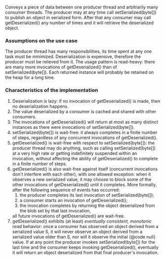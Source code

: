 
Conveys a piece of data between one producer thread and arbitrarily many consumer threads. The producer may at any time call
setSerialized(byte[]) to publish an object in serialized form. After that any consumer may call getDeserialized() any number of
times and it will retrieve the deserialized object.

<h3>Assumptions on the use case</h3>

The producer thread has many responsibilities, its time spent at any one task must be minimized.
Deserialization is expensive, therefore the producer must be relieved from it.
The usage pattern is read-heavy: there are many more invocations of getDeserialized() than of setSerialized(byte[]).
Each returned instance will probably be retained on the heap for a long time.


<h3>Characteristics of the implementation</h3>
<ol>
<li>Deserialization is lazy: if no invocation of getDeserialized() is
made, then no deserialization happens.
</li>
<li>The value deserialized by a consumer is cached and shared with other
consumers.
</li>
<li>The invocations of getDeserialized() will return at most as many
distinct instances as there were invocations of
setSerialized(byte[]).
</li>
<li>setSerialized(byte[]) is wait-free: it always completes in a finite
number of steps, regardless of any concurrent invocations of
getDeserialized().
</li>
<li>getDeserialized() is wait-free with respect to
setSerialized(byte[]): the producer thread may do anything, such
as calling setSerialized(byte[]) at a very high rate or getting
indefinitely suspended within an invocation, without affecting the ability
of getDeserialized() to complete in a finite number of steps.
</li>
<li>getDeserialized() is also wait-free against itself (concurrent
invocations don't interfere with each other), with one allowed exception:
when it observes a new serialized value, it may choose to block some of
the other invocations of getDeserialized() until it completes.
More formally, after the following sequence of events has occurred:
<ol>
    <li>the producer completes its last invocation of setSerialized(byte[]);
    </li>
    <li>a consumer starts an invocation of getDeserialized();
    </li>
    <li>the invocation completes by returning the object deserialized from the
    blob set by that last invocation,
    </li>
</ol>
all future invocations of getDeserialized() are wait-free.
</li>
<li>getDeserialized() exhibits (at least)  <em>eventually consistent,
monotonic read</em> behavior: once a consumer has observed an object derived
from a serialized value S, it will never observe an object derived from a
serialized value older than S, nor will it observe the initial {@code null}
value. If at any point the producer invokes setSerialized(byte[])
for the last time and the consumer keeps invoking getDeserialized(),
eventually it will return an object deserialized from that final producer's
invocation.
</li>
</ol>
